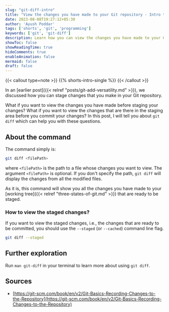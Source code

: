 ```yaml
---
slug: "git-diff-intro"
title: "View the changes you have made to your Git repository - Intro to git-diff"
date: 2023-08-08T19:27:12+05:30
author: 'Ayush Poddar'
tags: ['shorts', 'git', 'programming']
keywords: ['git', 'git-diff']
description: Learn how you can view the changes you have made to your Git repository.
showToc: false
showReadingTime: true
hideComments: true
enableAnimation: false
mermaid: false
draft: false
---
```


{{< callout type=note >}}
{{% shorts-intro-single %}}
{{< /callout >}}

In an [earlier post]({{< relref "posts/git-add-versatility.md" >}}), we discussed how you can stage
changes that you make in your Git repository.

What if you want to view the changes you have made before staging your changes? What if you want to
view the changes that are there in the staging area before you commit your changes? In this post, I
will tell you about `git diff` which can help you with these questions.

## About the command
The command simply is:

```bash
git diff <filePath>
```

where `<filePath>` is the path to a file whose changes you want to view. The argument `<filePath>`
is optional. If you don't specify the path, `git diff` will display the changes from all the modified files.

As it is, this command will show you all the changes you have made to your
[working tree]({{< relref "three-states-of-git.md" >}}) that are ready to be staged.

### How to view the staged changes?
If you want to view the staged changes, i.e., the changes that are ready to be committed, you should
use the `--staged` (or `--cached`) command line flag.

```bash
git diff --staged
```

## Further exploration
Run `man git-diff` in your terminal to learn more about using `git diff`.

## Sources
- [https://git-scm.com/book/en/v2/Git-Basics-Recording-Changes-to-the-Repository](https://git-scm.com/book/en/v2/Git-Basics-Recording-Changes-to-the-Repository)
